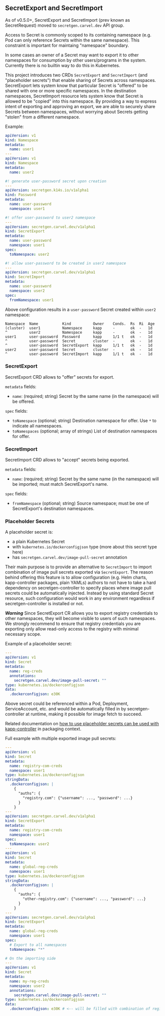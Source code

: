 ## SecretExport and SecretImport

As of v0.5.0+, SecretExport and SecretImport (prev known as SecretRequest) moved to `secretgen.carvel.dev` API group.

Access to Secret is commonly scoped to its containing namespace (e.g. Pod can only reference Secrets within the same namespace). This constraint is important for maintaing "namespace" boundary.

In some cases an owner of a Secret may want to export it to other namespaces for consumption by other users/programs in the system. Currently there is no builtin way to do this in Kubernetes.

This project introduces two CRDs `SecretExport` and `SecretImport` (and "placeholder secrets") that enable sharing of Secrets across namespaces. SecretExport lets system know that particular Secret is "offered" to be shared with one or more specific namespaces. In the destination namespaces, SecretImport resource lets system know that Secret is allowed to be "copied" into this namespace. By providing a way to express intent of exporting and approving an export, we are able to securely share Secrets between namespaces, without worrying about Secrets getting "stolen" from a different namespace.

Example:

```yaml
apiVersion: v1
kind: Namespace
metadata:
  name: user1
---
apiVersion: v1
kind: Namespace
metadata:
  name: user2

#! generate user-password secret upon creation
---
apiVersion: secretgen.k14s.io/v1alpha1
kind: Password
metadata:
  name: user-password
  namespace: user1

#! offer user-password to user2 namespace
---
apiVersion: secretgen.carvel.dev/v1alpha1
kind: SecretExport
metadata:
  name: user-password
  namespace: user1
spec:
  toNamespace: user2

#! allow user-password to be created in user2 namespace
---
apiVersion: secretgen.carvel.dev/v1alpha1
kind: SecretImport
metadata:
  name: user-password
  namespace: user2
spec:
  fromNamespace: user1
```

Above configuration results in a `user-password` Secret created within `user2` namespace:

```
Namespace  Name           Kind          Owner    Conds.  Rs  Ri  Age
(cluster)  user1          Namespace     kapp     -       ok  -   1d
^          user2          Namespace     kapp     -       ok  -   1d
user1      user-password  Password      kapp     1/1 t   ok  -   1d
^          user-password  Secret        cluster  -       ok  -   1d
^          user-password  SecretExport  kapp     1/1 t   ok  -   1d
user2      user-password  Secret        cluster  -       ok  -   1d
^          user-password  SecretImport  kapp     1/1 t   ok  -   1d
```

### SecretExport

SecretExport CRD allows to "offer" secrets for export.

`metadata` fields:

- `name`: (required; string) Secret by the same name (in the namespace) will be offered.

`spec` fields:

- `toNamespace` (optional; string) Destination namespace for offer. Use `*` to indicate all namespaces.
- `toNamespaces` (optional; array of strings) List of destination namespaces for offer.

### SecretImport

SecretImport CRD allows to "accept" secrets being exported.

`metadata` fields:

- `name`: (required; string) Secret by the same name (in the namespace) will be imported; must match SecretExport's name.

`spec` fields:

- `fromNamespace` (optional; string) Source namespace; must be one of SecretExport's destination namespaces.

### Placeholder Secrets

A placeholder secret is:

- a plain Kubernetes Secret
- with `kubernetes.io/dockerconfigjson` type (more about this secret type here)
- has `secretgen.carvel.dev/image-pull-secret` annotation

Their main purpose is to provide an alternative to `SecretImport` to import combination of image pull secrets exported via `SecretExport`. The reason behind offering this feature is to allow configuration (e.g. Helm charts, kapp-controller packages, plain YAMLs) authors to not have to take a hard dependency on secretgen-controller to specify places where image pull secrets could be automatically injected. Instead by using standard Secret resource, such configuration would work in any environment regardless if secretgen-controller is installed or not.

***Warning*** Since SecretExport CR allows you to export registry credentials to other namespaces, they will become visible to users of such namespaces. We strongly recommend to ensure that registry credentials you are exporting only allow read-only access to the registry with minimal necessary scope.

Example of a placeholder secret:

```yaml
---
apiVersion: v1
kind: Secret
metadata:
  name: reg-creds
  annotations:
    secretgen.carvel.dev/image-pull-secret: ""
type: kubernetes.io/dockerconfigjson
data:
  .dockerconfigjson: e30K
```

Above secret could be referenced within a Pod, Deployment, ServiceAccount, etc. and would be automatically filled in by secretgen-controller at runtime, making it possible for image fetch to succeed.

Related documentation on [how to use placeholder secrets can be used with kapp-controller](https://carvel.dev/kapp-controller/docs/latest/private-registry-auth/) in packaging context.

Full example with multiple exported image pull secrets:

```yaml
---
apiVersion: v1
kind: Secret
metadata:
  name: registry-com-creds
  namespace: user1
type: kubernetes.io/dockerconfigjson
stringData:
  .dockerconfigjson: |
    {
      "auths": {
        "registry.com": {"username": ..., "password": ...}
      }
    }
---
apiVersion: secretgen.carvel.dev/v1alpha1
kind: SecretExport
metadata:
  name: registry-com-creds
  namespace: user1
spec:
  toNamespace: user2
---
apiVersion: v1
kind: Secret
metadata:
  name: global-reg-creds
  namespace: user1
type: kubernetes.io/dockerconfigjson
stringData:
  .dockerconfigjson: |
    {
      "auths": {
        "other-registry.com": {"username": ..., "password": ...}
      }
    }
---
apiVersion: secretgen.carvel.dev/v1alpha1
kind: SecretExport
metadata:
  name: global-reg-creds
  namespace: user1
spec:
  # Export to all namespaces
  toNamespace: "*"

# On the importing side
---
apiVersion: v1
kind: Secret
metadata:
  name: my-reg-creds
  namespace: user2
  annotations:
    secretgen.carvel.dev/image-pull-secret: ""
type: kubernetes.io/dockerconfigjson
data:
  .dockerconfigjson: e30K # <-- will be filled with combination of registry-com-creds + global-reg-creds
```
